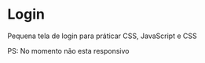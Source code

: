 # Login
Pequena tela de login para práticar CSS, JavaScript e CSS

PS: No momento não esta responsivo
